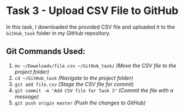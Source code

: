 # Task 3 - Upload CSV File to GitHub

In this task, I downloaded the provided CSV file and uploaded it to the `GitHub_task` folder in my GitHub repository.

## Git Commands Used:

1. `mv ~/Downloads/file.csv ~/GitHub_task/` *(Move the CSV file to the project folder)*
2. `cd ~/GitHub_task` *(Navigate to the project folder)*
3. `git add file.csv` *(Stage the CSV file for commit)*
4. `git commit -m "Add CSV file for Task 3"` *(Commit the file with a message)*
5. `git push origin master` *(Push the changes to GitHub)*
